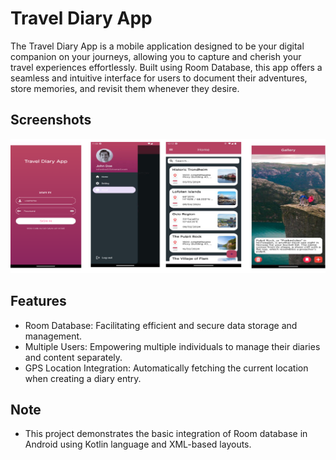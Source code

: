 # Travel Diary App
The Travel Diary App is a mobile application designed to be your digital companion on your journeys, allowing you to capture and cherish your travel experiences effortlessly. Built using Room Database, this app offers a seamless and intuitive interface for users to document their adventures, store memories, and revisit them whenever they desire.


## Screenshots

![App Screenshot](https://github.com/ZurichBlade/TraveDiaryApp/raw/master/Screenshot%20travel%20diary.png)


## Features

- Room Database: Facilitating efficient and secure data storage and management.
- Multiple Users: Empowering multiple individuals to manage their diaries and content separately.
- GPS Location Integration: Automatically fetching the current location when creating a diary entry.


## Note
- This project demonstrates the basic integration of Room database in Android using Kotlin language and XML-based layouts.
